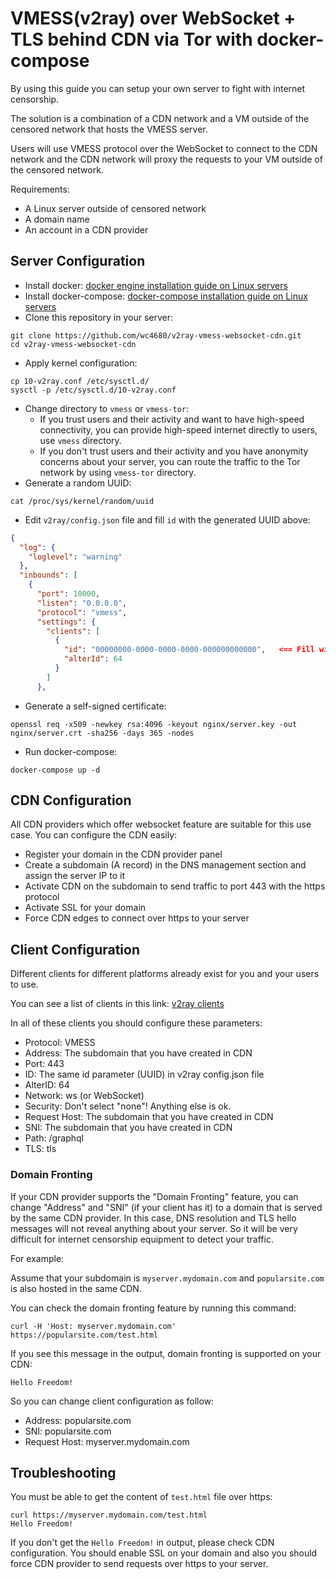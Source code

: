 # VMESS(v2ray) over WebSocket + TLS behind CDN  via Tor with docker-compose
By using this guide you can setup your own server to fight with internet censorship.

The solution is a combination of a CDN network and a VM outside of the censored network that hosts the VMESS server.

Users will use VMESS protocol over the WebSocket to connect to the CDN network and the CDN network will proxy the requests to your VM outside of the censored network.

Requirements:
- A Linux server outside of censored network
- A domain name
- An account in a CDN provider

## Server Configuration
- Install docker: [docker engine installation guide on Linux servers](https://docs.docker.com/engine/install/#server "Install docker engine on Linux servers")
- Install docker-compose: [docker-compose installation guide on Linux servers](https://docs.docker.com/compose/install/other/#on-linux "Install docker-compose on Linux servers")
- Clone this repository in your server:
```shell
git clone https://github.com/wc4680/v2ray-vmess-websocket-cdn.git
cd v2ray-vmess-websocket-cdn
```
- Apply kernel configuration:
```shell
cp 10-v2ray.conf /etc/sysctl.d/
sysctl -p /etc/sysctl.d/10-v2ray.conf
```
- Change directory to `vmess` or `vmess-tor`:
	- If you trust users and their activity and want to have high-speed connectivity, you can provide high-speed internet directly to users, use `vmess` directory.
	- If you don't trust users and their activity and you have anonymity concerns about your server, you can route the traffic to the Tor network by using `vmess-tor` directory.
- Generate a random UUID:
```shell
cat /proc/sys/kernel/random/uuid
```
- Edit `v2ray/config.json` file and fill `id` with the generated UUID above:
```json
{
  "log": {
    "loglevel": "warning"
  },
  "inbounds": [
    {
      "port": 10000,
      "listen": "0.0.0.0",
      "protocol": "vmess",
      "settings": {
        "clients": [
          {
            "id": "00000000-0000-0000-0000-000000000000",   <== Fill with the generated UUID
            "alterId": 64
          }
        ]
      },
```
- Generate a self-signed certificate:
```shell
openssl req -x509 -newkey rsa:4096 -keyout nginx/server.key -out nginx/server.crt -sha256 -days 365 -nodes
```
- Run docker-compose:
```shell
docker-compose up -d
```

## CDN Configuration
All CDN providers which offer websocket feature are suitable for this use case. You can configure the CDN easily:
- Register your domain in the CDN provider panel
- Create a subdomain (A record) in the DNS management section and assign the server IP to it
- Activate CDN on the subdomain to send traffic to port 443 with the https protocol
- Activate SSL for your domain
- Force CDN edges to connect over https to your server

## Client Configuration
Different clients for different platforms already exist for you and your users to use.

You can see a list of clients in this link: [v2ray clients](https://www.v2ray.com/en/awesome/tools.html "v2ray clients")

In all of these clients you should configure these parameters:
- Protocol: VMESS
- Address: The subdomain that you have created in CDN
- Port: 443
- ID: The same id parameter (UUID) in v2ray config.json file
- AlterID: 64
- Network: ws (or WebSocket)
- Security: Don't select "none"! Anything else is ok.
- Request Host: The subdomain that you have created in CDN
- SNI: The subdomain that you have created in CDN
- Path: /graphql
- TLS: tls

### Domain Fronting
If your CDN provider supports the "Domain Fronting" feature, you can change "Address" and "SNI" (if your client has it) to a domain that is served by the same CDN provider. In this case, DNS resolution and TLS hello messages will not reveal anything about your server. So it will be very difficult for internet censorship equipment to detect your traffic.

For example:

Assume that your subdomain is `myserver.mydomain.com` and `popularsite.com` is also hosted in the same CDN.

You can check the domain fronting feature by running this command:
```shell
curl -H 'Host: myserver.mydomain.com' https://popularsite.com/test.html
```
If you see this message in the output, domain fronting is supported on your CDN:
```
Hello Freedom!
```
So you can change client configuration as follow:
- Address: popularsite.com
- SNI: popularsite.com
- Request Host: myserver.mydomain.com

## Troubleshooting
You must be able to get the content of `test.html` file over https:
```shell
curl https://myserver.mydomain.com/test.html
Hello Freedom!
```
If you don't get the `Hello Freedom!` in output, please check CDN configuration. You should enable SSL on your domain and also you should force CDN provider to send requests over https to your server.